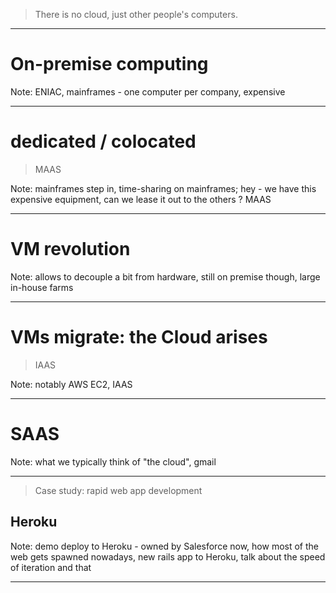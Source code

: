 > There is no cloud, just other people's computers.


---

# On-premise computing

Note: ENIAC, mainframes - one computer per company, expensive

---

# dedicated / colocated
> MAAS

Note: mainframes step in, time-sharing on mainframes; hey - we have this expensive equipment, can we lease it out to the others ? MAAS

---

# VM revolution

Note: allows to decouple a bit from hardware, still on premise though, large in-house farms

---

# VMs migrate: the Cloud arises
> IAAS

Note: notably AWS EC2, IAAS

---

# SAAS

Note: what we typically think of "the cloud", gmail

---

> Case study: rapid web app development

## Heroku

Note: demo deploy to Heroku - owned by Salesforce now, how most of the web gets spawned nowadays, new rails app to Heroku, talk about the speed of iteration and that 

---


